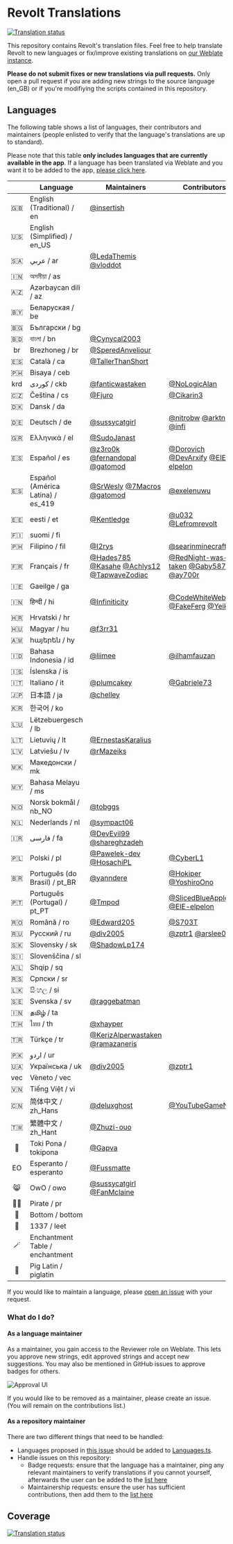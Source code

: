 # Revolt Translations

[![Translation status](https://weblate.insrt.uk/widgets/revolt/-/web-app/svg-badge.svg)](https://weblate.insrt.uk/engage/revolt/?utm_source=widget)

This repository contains Revolt's translation files. Feel free to help translate Revolt to new languages or fix/improve existing translations on [our Weblate instance](https://weblate.insrt.uk/projects/revolt/web-app/). 

**Please do not submit fixes or new translations via pull requests.** Only open a pull request if you are adding new strings to the source language (en_GB) or if you're modifiying the scripts contained in this repository.

## Languages

The following table shows a list of languages, their contributors and maintainers (people enlisted to verify that the language's translations are up to standard).

Please note that this table **only includes languages that are currently available in the app**. If a language has been translated via Weblate and you want it to be added to the app, [please click here](https://github.com/revoltchat/frontend/issues/135).

|   | Language | Maintainers | Contributors |
|:-:|---|---|---|
|🇬🇧|English (Traditional) / en|[@insertish](https://github.com/insertish)||
|🇺🇸|English (Simplified) / en_US|||
|🇸🇦|عربي / ar|[@LedaThemis](https://github.com/LedaThemis) [@vloddot](https://github.com/vloddot)||
|🇮🇳|অসমীয়া / as|||
|🇦🇿|Azərbaycan dili / az|||
|🇧🇾|Беларуская / be|||
|🇧🇬|Български / bg|||
|🇧🇩|বাংলা / bn|[@Cynycal2003](https://github.com/Cynycal2003)||
|br|Brezhoneg / br|[@SperedAnveliour](https://github.com/SperedAnveliour)||
|🇪🇸|Català / ca|[@TallerThanShort](https://github.com/TallerThanShort)||
|🇵🇭|Bisaya / ceb|||
|krd|کوردی / ckb|[@fanticwastaken](https://github.com/fanticwastaken)|[@NoLogicAlan](https://github.com/NoLogicAlan)|
|🇨🇿|Čeština / cs|[@Fjuro](https://github.com/Fjuro)|[@Cikarin3](https://github.com/Cikarin3)|
|🇩🇰|Dansk / da|||
|🇩🇪|Deutsch / de|[@sussycatgirl](https://github.com/sussycatgirl)|[@nitrobw](https://github.com/nitrobw) [@arktn](https://github.com/arktn) [@infi](https://github.com/infi)|
|🇬🇷|Ελληνικά / el|[@SudoJanast](https://github.com/SudoJanast)||
|🇪🇸|Español / es|[@z3ro0k](https://github.com/z3ro0k) [@fernandopal](https://github.com/fernandopal) [@gatomod](https://github.com/gatomod)|[@Dorovich](https://github.com/Dorovich) [@DevArxify](https://github.com/DevArxify) [@EIE-elpelon](https://github.com/EIE-elpelon)|
|🇪🇸|Español (América Latina) / es_419|[@SrWesly](https://github.com/SrWesly) [@7Macros](https://github.com/7Macros) [@gatomod](https://github.com/gatomod)|[@exelenuwu](https://github.com/exelenuwu)|
|🇪🇪|eesti / et|[@Kentledge](https://github.com/Kentledge)|[@u032](https://github.com/u032) [@Lefromrevolt](https://github.com/Lefromrevolt)|
|🇫🇮|suomi / fi|||
|🇵🇭|Filipino / fil|[@I2rys](https://github.com/I2rys)|[@searinminecraft](https://github.com/searinminecraft)|
|🇫🇷|Français / fr|[@Hades785](https://github.com/Hades785) [@Kasahe](https://github.com/Kasahe) [@Achlys12](https://github.com/Achlys12) [@TapwaveZodiac](https://github.com/TapwaveZodiac)|[@RedNight-was-taken](https://github.com/RedNight-was-taken) [@Gaby5873](https://github.com/Gaby5873) [@ay700r](https://github.com/ay700r)|
|🇮🇪|Gaeilge / ga|||
|🇮🇳|हिन्दी / hi|[@Infiniticity](https://github.com/Infiniticity)|[@CodeWhiteWeb](https://github.com/CodeWhiteWeb) [@FakeFerg](https://github.com/FakeFerg) [@Yeikzy](https://github.com/Yeikzy)|
|🇭🇷|Hrvatski / hr|||
|🇭🇺|Magyar / hu|[@f3rr31](https://github.com/f3rr31)||
|🇦🇲|հայերեն / hy|||
|🇮🇩|Bahasa Indonesia / id|[@liimee](https://github.com/liimee)|[@ilhamfauzan](https://github.com/ilhamfauzan)|
|🇮🇸|Íslenska / is|||
|🇮🇹|Italiano / it|[@plumcakey](https://github.com/plumcakey)|[@Gabriele73](https://github.com/Gabriele73)|
|🇯🇵|日本語 / ja|[@chelley](https://github.com/chelley)||
|🇰🇷|한국어 / ko|||
|🇱🇺|Lëtzebuergesch / lb|||
|🇱🇹|Lietuvių / lt|[@ErnestasKaralius](https://github.com/ErnestasKaralius)||
|🇱🇻|Latviešu / lv|[@rMazeiks](https://github.com/rMazeiks)||
|🇲🇰|Македонски / mk|||
|🇲🇾|Bahasa Melayu / ms|||
|🇳🇴|Norsk bokmål / nb_NO|[@tobggs](https://github.com/tobggs)||
|🇳🇱|Nederlands / nl|[@sympact06](https://github.com/sympact06)||
|🇮🇷|فارسی / fa|[@DevEvil99](https://github.com/DevEvil99) [@shareghzadeh](https://github.com/shareghzadeh)||
|🇵🇱|Polski / pl|[@Pawelek-dev](https://github.com/Pawelek-dev) [@HosachiPL](https://github.com/HosachiPL)|[@CyberL1](https://github.com/CyberL1)|
|🇧🇷|Português (do Brasil) / pt_BR|[@yanndere](https://github.com/yanndere)|[@Hokiper](https://github.com/Hokiper) [@YoshiroOno](https://github.com/YoshiroOno)|
|🇵🇹|Português (Portugal) / pt_PT|[@Tmpod](https://github.com/Tmpod)|[@SlicedBlueApple](https://github.com/SlicedBlueApple) [@EIE-elpelon](https://github.com/EIE-elpelon)|
|🇷🇴|Română / ro|[@Edward205](https://github.com/Edward205)|[@S703T](https://github.com/S703T)|
|🇷🇺|Русский / ru|[@div2005](https://github.com/div2005)|[@zptr1](https://github.com/zptr1) [@arslee07](https://github.com/arslee07)|
|🇸🇰|Slovensky / sk|[@ShadowLp174](https://github.com/ShadowLp174)||
|🇸🇮|Slovenščina / sl|||
|🇦🇱|Shqip / sq|||
|🇷🇸|Српски / sr|||
|🇱🇰|සිංහල / si|||
|🇸🇪|Svenska / sv|[@raggebatman](https://github.com/raggebatman)||
|🇮🇳|தமிழ் / ta|||
|🇹🇭|ไทย / th|[@xhayper](https://github.com/xhayper)||
|🇹🇷|Türkçe / tr|[@KerizAlperwastaken](https://github.com/KerizAlperwastaken) [@ramazaneris](https://github.com/ramazaneris)||
|🇵🇰|اردو / ur|||
|🇺🇦|Українська / uk|[@div2005](https://github.com/div2005)|[@zptr1](https://github.com/zptr1)|
|vec|Vèneto / vec|||
|🇻🇳|Tiếng Việt / vi|||
|🇨🇳|简体中文 / zh_Hans|[@deluxghost](https://github.com/deluxghost)|[@YouTubeGameNana](https://github.com/YouTubeGameNana)|
|🇹🇼|繁體中文 / zh_Hant|[@Zhuzi-ouo](https://github.com/Zhuzi-ouo)||
|🙂|Toki Pona / tokipona|[@Gapva](https://github.com/Gapva)||
|EO|Esperanto / esperanto|[@Fussmatte](https://github.com/Fussmatte)||
|😸|OwO / owo|[@sussycatgirl](https://github.com/sussycatgirl) [@FanMclaine](https://github.com/FanMclaine)||
|🏴‍☠️|Pirate / pr|||
|🥺|Bottom / bottom|||
|💾|1337 / leet|||
|🪄|Enchantment Table / enchantment|||
|🐖|Pig Latin / piglatin|||

If you would like to maintain a language, please [open an issue](https://github.com/revoltchat/translations/issues/new/choose) with your request.

### What do I do? 

#### As a language maintainer

As a maintainer, you gain access to the Reviewer role on Weblate. This lets you approve new strings, edit approved strings and accept new suggestions. You may also be mentioned in GitHub issues to approve badges for others.

![Approval UI](assets/approve_ui.png)

If you would like to be removed as a maintainer, please create an issue. (You will remain on the contributions list.)

#### As a repository maintainer

There are two different things that need to be handled:

- Languages proposed in [this issue](https://github.com/revoltchat/revite/issues/362) should be added to [Languages.ts](https://github.com/revoltchat/translations/blob/master/Languages.ts).
- Handle issues on this repository:
  - Badge requests: ensure that the language has a maintainer, ping any relevant maintainers to verify translations if you cannot yourself, afterwards the user can be added to the [list here](https://github.com/revoltchat/translations/blob/master/contributors.json)
  - Maintainership requests: ensure the user has sufficient contributions, then add them to the [list here](https://github.com/revoltchat/translations/blob/master/contributors.json)

## Coverage

[![Translation status](https://weblate.insrt.uk/widgets/revolt/-/web-app/multi-auto.svg)](https://weblate.insrt.uk/engage/revolt/?utm_source=widget)
